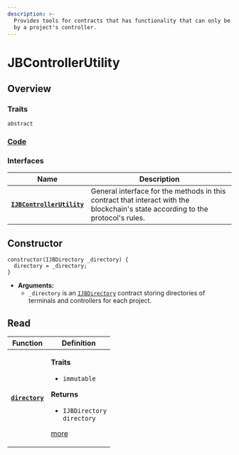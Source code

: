 ```yaml
---
description: >-
  Provides tools for contracts that has functionality that can only be accessed
  by a project's controller.
---
```


# JBControllerUtility

## Overview

### Traits

`abstract`

### [Code](https://github.com/jbx-protocol/juice-contracts-v2/blob/main/contracts/abstract/JBControllerUtility.sol)

### **Interfaces**

| Name                                                                      | Description                                                                                                                              |
| ------------------------------------------------------------------------- | ---------------------------------------------------------------------------------------------------------------------------------------- |
| [**`IJBControllerUtility`**](/protocol/api/interfaces/ijbcontrollerutility.md) | General interface for the methods in this contract that interact with the blockchain's state according to the protocol's rules. |

## Constructor

```solidity
constructor(IJBDirectory _directory) {
  directory = _directory;
}
```

* **Arguments:**
  * `_directory` is an [`IJBDirectory`](/protocol/api/interfaces/ijbdirectory.md) contract storing directories of terminals and controllers for each project.

## Read

| Function                                   | Definition                                                                                                                                                                                                  |
| ------------------------------------------ | ----------------------------------------------------------------------------------------------------------------------------------------------------------------------------------------------------------- |
| [**`directory`**](/protocol/api/contracts/or-abstract/jbcontrollerutility/properties/directory.md) | <p><strong>Traits</strong></p><ul><li><code>immutable</code></li></ul><p><strong>Returns</strong></p><ul><li><code>IJBDirectory directory</code></li></ul><p><a href="/protocol/api/contracts/or-abstract/jbcontrollerutility/properties/directory.md">more</a></p> |
